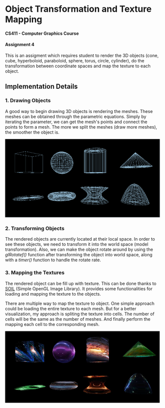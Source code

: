 # Object Transformation and Texture Mapping

#### CS411 - Computer Graphics Course

#### Assignment 4
This is an assigment which requires student to render the 3D objects (cone, cube, hyperboloid, paraboloid, sphere, torus, circle, cylinder), do the transformation between coordinate spaces and map the texture to each object. 



## Implementation Details

### 1. Drawing Objects

A good way to begin drawing 3D objects is rendering the meshes. These meshes can be obtained through the parametric equations. Simply by iterating the parameter, we can get the mesh's points and connect the points to form a mesh. The more we split the meshes (draw more meshes), the smoother the object is. 



![MeshImg](/Screenshots/meshimg.PNG)



### 2. Transforming Objects

The rendered objects are currently located at their local space. In order to see these objects, we need to transform it into the world space (model transformation). Also, we can make the object rotate around by using the *glRotatef()* function after transforming the object into world space, along with a *timer()* function to handle the rotate rate.



### 3. Mapping the Textures

The rendered object can be fill up with texture. This can be done thanks to [SOIL](http://www.lonesock.net/soil.html) (Simple OpenGL Image Library). It provides some functionalities for loading and mapping the texture to the objects.



There are multiple way to map the texture to object. One simple approach could be loading the entire texture to each mesh. But for a better visualization, my approach is spliting the texture into cells. The number of cells will be the same as the number of meshes. And finally perform the mapping each cell to the corresponding mesh. 



![TextureMapImg](/Screenshots/texturemapimg.PNG)

